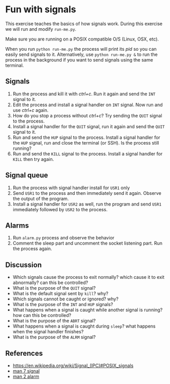 # Fun with signals
This exercise teaches the basics of how signals work. During this exercise we will run and modify `run-me.py`.

Make sure you are running on a POSIX compatible O/S (Linux, OSX, etc).

When you run `python run-me.py` the process will print its _pid_ so you can easily send signals to it. 
Alternatively, use `python run-me.py &` to run the process in the background if you want to send signals using the same terminal.

## Signals
1. Run the process and kill it with _ctrl+c_. Run it again and send the `INT` signal to it.
1. Edit the process and install a signal handler on `INT` signal. Now run and use _ctrl+c_ again.
1. How do you stop a process without _ctrl+c_? Try sending the `QUIT` signal to the process.
1. Install a signal handler for the `QUIT` signal, run it again and send the `QUIT` signal to it.
1. Run and send the `HUP` signal to the process. Install a signal handler for the `HUP` signal, run and close the terminal (or SSH). Is the process still running?
1. Run and send the `KILL` signal to the process. Install a signal handler for `KILL` then try again.

## Signal queue
1. Run the process with signal handler install for `USR1` only
1. Send `USR1` to the process and then immediately send it again. Observe the output of the program.
1. Install a signal handler for `USR2` as well, run the program and send `USR1` immediately followed by `USR2` to the process. 

## Alarms
1. Run `alarm.py` process and observe the behavior
1. Comment the sleep part and uncomment the socket listening part. Run the process again.

## Discussion
- Which signals cause the process to exit normally? which cause it to exit abnormally? can this be controlled?
- What is the purpose of the `QUIT` signal?
- What is the default signal sent by `kill`? why?
- Which signals cannot be caught or ignored? why?
- What is the purpose of the `INT` and `HUP` signals?  
- What happens when a signal is caught while another signal is running? how can this be controlled?
- What is the purpose of the `ABRT` signal?
- What happens when a signal is caught during `sleep`? what happens when the signal handler finishes?
- What is the purpose of the `ALRM` signal?

## References
- https://en.wikipedia.org/wiki/Signal_(IPC)#POSIX_signals
- [man 7 signal](http://man7.org/linux/man-pages/man7/signal.7.html)
- [man 2 alarm](http://man7.org/linux/man-pages/man2/alarm.2.html)